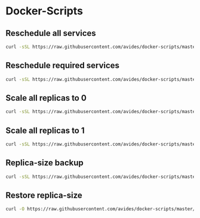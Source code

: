 Docker-Scripts
==============

## Reschedule all services
```bash
curl -sSL https://raw.githubusercontent.com/avides/docker-scripts/master/docker-swarm-reschedule-all.sh | bash
```

## Reschedule required services
```bash
curl -sSL https://raw.githubusercontent.com/avides/docker-scripts/master/docker-swarm-reschedule-required.sh | bash
```

## Scale all replicas to 0
```bash
curl -sSL https://raw.githubusercontent.com/avides/docker-scripts/master/docker-swarm-replica-stop.sh | bash
```

## Scale all replicas to 1
```bash
curl -sSL https://raw.githubusercontent.com/avides/docker-scripts/master/docker-swarm-replica-scale1.sh | bash
```

## Replica-size backup
```bash
curl -sSL https://raw.githubusercontent.com/avides/docker-scripts/master/docker-swarm-replica-backup.sh | bash > backup.txt
```

## Restore replica-size
```bash
curl -O https://raw.githubusercontent.com/avides/docker-scripts/master/docker-swarm-replica-start.sh && cat backup.txt | bash docker-swarm-replica-start.sh
```
